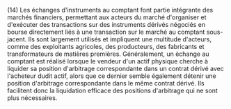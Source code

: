 (14) Les échanges d'instruments au comptant font partie intégrante des marchés financiers, permettant aux acteurs du marché d'organiser et d'exécuter des transactions sur des instruments dérivés négociés en bourse directement liés à une transaction sur le marché au comptant sous-jacent. Ils sont largement utilisés et impliquent une multitude d'acteurs, comme des exploitants agricoles, des producteurs, des fabricants et transformateurs de matières premières. Généralement, un échange au comptant est réalisé lorsque le vendeur d'un actif physique cherche à liquider sa position d'arbitrage correspondante dans un contrat dérivé avec l'acheteur dudit actif, alors que ce dernier semble également détenir une position d'arbitrage correspondante dans le même contrat dérivé. Ils facilitent donc la liquidation efficace des positions d'arbitrage qui ne sont plus nécessaires.